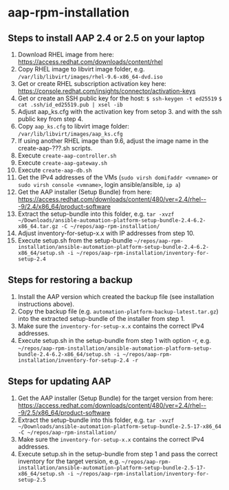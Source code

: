 # aap-rpm-installation

## Steps to install AAP 2.4 or 2.5 on your laptop

1. Download RHEL image from here: https://access.redhat.com/downloads/content/rhel
2. Copy RHEL image to libvirt image folder, e.g. `/var/lib/libvirt/images/rhel-9.6-x86_64-dvd.iso`
3. Get or create RHEL subscription activation key here: https://console.redhat.com/insights/connector/activation-keys
4. Get or create an SSH public key for the host: `$ ssh-keygen -t ed25519` `$ cat .ssh/id_ed25519.pub | xsel -ib`
5. Adjust aap_ks.cfg with the activation key from setop 3. and with the ssh public key from step 4.
5. Copy `aap_ks.cfg` to libvirt image folder: `/var/lib/libvirt/images/aap_ks.cfg`
6. If using another RHEL image than 9.6, adjust the image name in the create-aap-???.sh scripts.
7. Execute `create-aap-controller.sh`
8. Execute `create-aap-gateway.sh`
9. Execute `create-aap-db.sh`
10. Get the IPv4 addresses of the VMs (`sudo virsh domifaddr <vmname>` or `sudo virsh console <vmname>`, login ansible/ansible, `ip a`)
11. Get the AAP installer (Setup Bundle) from here: https://access.redhat.com/downloads/content/480/ver=2.4/rhel---9/2.4/x86_64/product-software
12. Extract the setup-bundle into this folder, e.g. `tar -xvzf ~/Downloads/ansible-automation-platform-setup-bundle-2.4-6.2-x86_64.tar.gz -C ~/repos/aap-rpm-installation/`
13. Adjust inventory-for-setup-x.x with IP addresses from step 10.
14. Execute setup.sh from the setup-bundle `~/repos/aap-rpm-installation/ansible-automation-platform-setup-bundle-2.4-6.2-x86_64/setup.sh -i ~/repos/aap-rpm-installation/inventory-for-setup-2.4`

## Steps for restoring a backup

1. Install the AAP version which created the backup file (see installation instructions above).
2. Copy the backup file (e.g. `automation-platform-backup-latest.tar.gz`) into the extracted setup-bundle of the installer from step 1.
3. Make sure the `inventory-for-setup-x.x` contains the correct IPv4 addresses.
4. Execute setup.sh in the setup-bundle from step 1 with option -r, e.g. `~/repos/aap-rpm-installation/ansible-automation-platform-setup-bundle-2.4-6.2-x86_64/setup.sh -i ~/repos/aap-rpm-installation/inventory-for-setup-2.4 -r`

## Steps for updating AAP

1. Get the AAP installer (Setup Bundle) for the target version from here: https://access.redhat.com/downloads/content/480/ver=2.4/rhel---9/2.5/x86_64/product-software
2. Extract the setup-bundle into this folder, e.g. `tar -xvzf ~/Downloads/ansible-automation-platform-setup-bundle-2.5-17-x86_64 -C ~/repos/aap-rpm-installation/`
3. Make sure the `inventory-for-setup-x.x` contains the correct IPv4 addresses.
4. Execute setup.sh in the setup-bundle from step 1 and pass the correct inventory for the target version, e.g. `~/repos/aap-rpm-installation/ansible-automation-platform-setup-bundle-2.5-17-x86_64/setup.sh -i ~/repos/aap-rpm-installation/inventory-for-setup-2.5`

